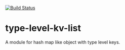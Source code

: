 [![Build Status](https://travis-ci.org/arowM/type-level-kv-list.svg?branch=master)](https://travis-ci.org/arowM/type-level-kv-list)

# type-level-kv-list

A module for hash map like object with type level keys.
